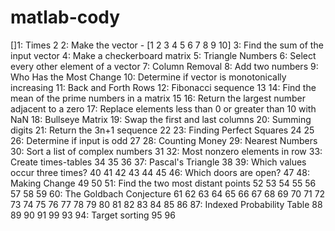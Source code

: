 # matlab-cody
[]1: Times 2
2: Make the vector - [1 2 3 4 5 6 7 8 9 10]
3: Find the sum of the input vector
4: Make a checkerboard matrix
5: Triangle Numbers
6: Select every other element of a vector
7: Column Removal
8: Add two numbers
9: Who Has the Most Change
10: Determine if vector is monotonically increasing
11: Back and Forth Rows
12: Fibonacci sequence
13
14: Find the mean of the prime numbers in a matrix
15
16: Return the largest number adjacent to a zero
17: Replace elements less than 0 or greater than 10 with NaN
18: Bullseye Matrix
19: Swap the first and last columns
20: Summing digits
21: Return the 3n+1 sequence
22
23: Finding Perfect Squares
24
25
26: Determine if input is odd
27
28: Counting Money
29: Nearest Numbers
30: Sort a list of complex numbers
31
32: Most nonzero elements in row
33: Create times-tables
34
35
 36
 37: Pascal's Triangle
 38
 39: Which values occur three times?
 40
 41
 42
 43
 44
 45
 46: Which doors are open?
 47
 48: Making Change
 49
 50
 51: Find the two most distant points
 52
 53
 54
 55
 56
 57
 58
 59
 60: The Goldbach Conjecture
 61
 62
 63
 64
 65
 66
 67
 68
 69
 70
 71
 72
 73
 74
 75
 76
 77
 78
 79
 80
 81
 82
 83
 84
 85
 86
 87: Indexed Probability Table
 88
 89
 90
 91
 99
 93
 94: Target sorting
 95
 96
